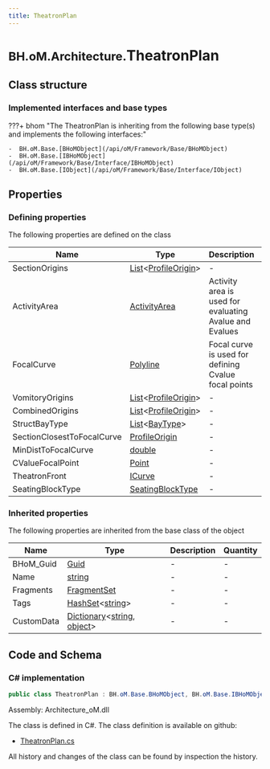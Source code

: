 ```yaml
---
title: TheatronPlan
---
```


# <small>BH.oM.Architecture.</small>**TheatronPlan**



## Class structure

### Implemented interfaces and base types

???+ bhom "The TheatronPlan is inheriting from the following base type(s) and implements the following interfaces:"

    -  BH.oM.Base.[BHoMObject](/api/oM/Framework/Base/BHoMObject)
    -  BH.oM.Base.[IBHoMObject](/api/oM/Framework/Base/Interface/IBHoMObject)
    -  BH.oM.Base.[IObject](/api/oM/Framework/Base/Interface/IObject)


## Properties



### Defining properties

The following properties are defined on the class

| Name             | Type             | Description      | Quantity         |
|------------------|------------------|------------------|------------------|
| SectionOrigins | [List](https://learn.microsoft.com/en-us/dotnet/api/System.Collections.Generic.List-1?view=netstandard-2.0)&lt;[ProfileOrigin](/api/oM/Analytical/Architecture/Theatron/Elements/ProfileOrigin)&gt; | - | - |
| ActivityArea | [ActivityArea](/api/oM/Analytical/Architecture/Theatron/Elements/ActivityArea) | Activity area is used for evaluating Avalue and Evalues | - |
| FocalCurve | [Polyline](/api/oM/Dimensional/Geometry/Curve/Polyline) | Focal curve is used for defining Cvalue focal points | - |
| VomitoryOrigins | [List](https://learn.microsoft.com/en-us/dotnet/api/System.Collections.Generic.List-1?view=netstandard-2.0)&lt;[ProfileOrigin](/api/oM/Analytical/Architecture/Theatron/Elements/ProfileOrigin)&gt; | - | - |
| CombinedOrigins | [List](https://learn.microsoft.com/en-us/dotnet/api/System.Collections.Generic.List-1?view=netstandard-2.0)&lt;[ProfileOrigin](/api/oM/Analytical/Architecture/Theatron/Elements/ProfileOrigin)&gt; | - | - |
| StructBayType | [List](https://learn.microsoft.com/en-us/dotnet/api/System.Collections.Generic.List-1?view=netstandard-2.0)&lt;[BayType](/api/oM/Analytical/Architecture/Theatron/Enums/BayType)&gt; | - | - |
| SectionClosestToFocalCurve | [ProfileOrigin](/api/oM/Analytical/Architecture/Theatron/Elements/ProfileOrigin) | - | - |
| MinDistToFocalCurve | [double](https://learn.microsoft.com/en-us/dotnet/api/System.Double?view=netstandard-2.0) | - | - |
| CValueFocalPoint | [Point](/api/oM/Dimensional/Geometry/Vector/Point) | - | - |
| TheatronFront | [ICurve](/api/oM/Dimensional/Geometry/Curve/ICurve) | - | - |
| SeatingBlockType | [SeatingBlockType](/api/oM/Analytical/Architecture/Theatron/Enums/SeatingBlockType) | - | - |


### Inherited properties
The following properties are inherited from the base class of the object

| Name             | Type             | Description      | Quantity         |
|------------------|------------------|------------------|------------------|
| BHoM_Guid | [Guid](https://learn.microsoft.com/en-us/dotnet/api/System.Guid?view=netstandard-2.0) | - | - |
| Name | [string](https://learn.microsoft.com/en-us/dotnet/api/System.String?view=netstandard-2.0) | - | - |
| Fragments | [FragmentSet](/api/oM/Framework/Base/FragmentSet) | - | - |
| Tags | [HashSet](https://learn.microsoft.com/en-us/dotnet/api/System.Collections.Generic.HashSet-1?view=netstandard-2.0)&lt;[string](https://learn.microsoft.com/en-us/dotnet/api/System.String?view=netstandard-2.0)&gt; | - | - |
| CustomData | [Dictionary](https://learn.microsoft.com/en-us/dotnet/api/System.Collections.Generic.Dictionary-2?view=netstandard-2.0)&lt;[string](https://learn.microsoft.com/en-us/dotnet/api/System.String?view=netstandard-2.0), [object](https://learn.microsoft.com/en-us/dotnet/api/System.Object?view=netstandard-2.0)&gt; | - | - |


## Code and Schema

### C# implementation

``` C# title="C#"
public class TheatronPlan : BH.oM.Base.BHoMObject, BH.oM.Base.IBHoMObject, BH.oM.Base.IObject
```

Assembly: Architecture_oM.dll

The class is defined in C#. The class definition is available on github:

- [TheatronPlan.cs](https://github.com/BHoM/BHoM/blob/develop/Architecture_oM/Theatron\Elements\TheatronPlan.cs)

All history and changes of the class can be found by inspection the history.
